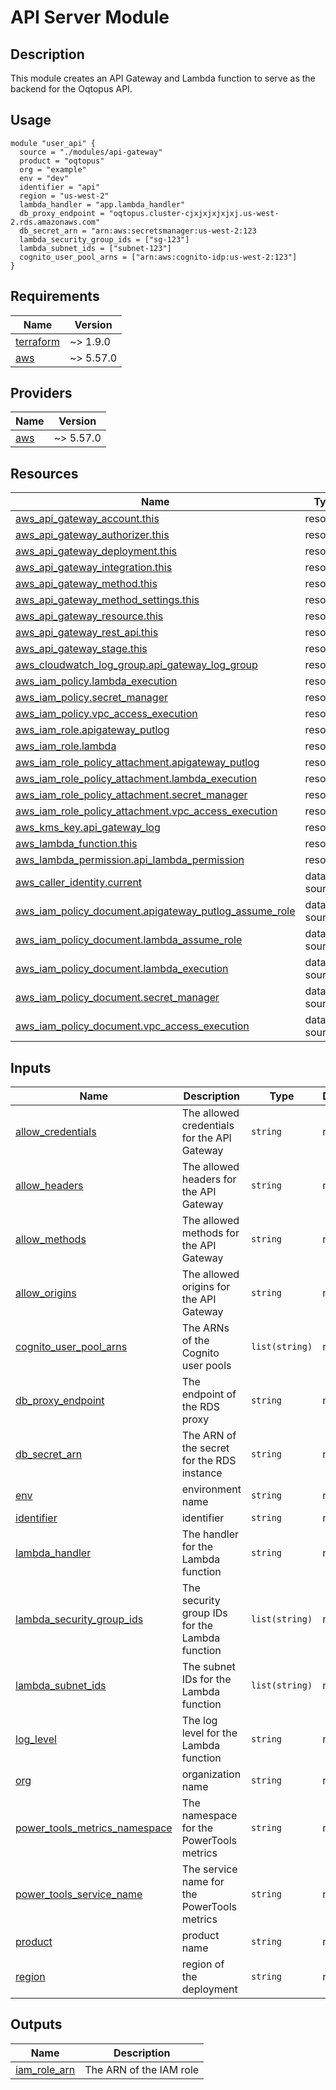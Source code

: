 <!-- BEGIN_TF_DOCS -->
# API Server Module

## Description

This module creates an API Gateway and Lambda function to serve as the backend for the Oqtopus API.

## Usage

```hcl
module "user_api" {
  source = "./modules/api-gateway"
  product = "oqtopus"
  org = "example"
  env = "dev"
  identifier = "api"
  region = "us-west-2"
  lambda_handler = "app.lambda_handler"
  db_proxy_endpoint = "oqtopus.cluster-cjxjxjxjxjxj.us-west-2.rds.amazonaws.com"
  db_secret_arn = "arn:aws:secretsmanager:us-west-2:123
  lambda_security_group_ids = ["sg-123"]
  lambda_subnet_ids = ["subnet-123"]
  cognito_user_pool_arns = ["arn:aws:cognito-idp:us-west-2:123"]
}
```

## Requirements

| Name | Version |
|------|---------|
| <a name="requirement_terraform"></a> [terraform](#requirement\_terraform) | ~> 1.9.0 |
| <a name="requirement_aws"></a> [aws](#requirement\_aws) | ~> 5.57.0 |

## Providers

| Name | Version |
|------|---------|
| <a name="provider_aws"></a> [aws](#provider\_aws) | ~> 5.57.0 |

## Resources

| Name | Type |
|------|------|
| [aws_api_gateway_account.this](https://registry.terraform.io/providers/hashicorp/aws/latest/docs/resources/api_gateway_account) | resource |
| [aws_api_gateway_authorizer.this](https://registry.terraform.io/providers/hashicorp/aws/latest/docs/resources/api_gateway_authorizer) | resource |
| [aws_api_gateway_deployment.this](https://registry.terraform.io/providers/hashicorp/aws/latest/docs/resources/api_gateway_deployment) | resource |
| [aws_api_gateway_integration.this](https://registry.terraform.io/providers/hashicorp/aws/latest/docs/resources/api_gateway_integration) | resource |
| [aws_api_gateway_method.this](https://registry.terraform.io/providers/hashicorp/aws/latest/docs/resources/api_gateway_method) | resource |
| [aws_api_gateway_method_settings.this](https://registry.terraform.io/providers/hashicorp/aws/latest/docs/resources/api_gateway_method_settings) | resource |
| [aws_api_gateway_resource.this](https://registry.terraform.io/providers/hashicorp/aws/latest/docs/resources/api_gateway_resource) | resource |
| [aws_api_gateway_rest_api.this](https://registry.terraform.io/providers/hashicorp/aws/latest/docs/resources/api_gateway_rest_api) | resource |
| [aws_api_gateway_stage.this](https://registry.terraform.io/providers/hashicorp/aws/latest/docs/resources/api_gateway_stage) | resource |
| [aws_cloudwatch_log_group.api_gateway_log_group](https://registry.terraform.io/providers/hashicorp/aws/latest/docs/resources/cloudwatch_log_group) | resource |
| [aws_iam_policy.lambda_execution](https://registry.terraform.io/providers/hashicorp/aws/latest/docs/resources/iam_policy) | resource |
| [aws_iam_policy.secret_manager](https://registry.terraform.io/providers/hashicorp/aws/latest/docs/resources/iam_policy) | resource |
| [aws_iam_policy.vpc_access_execution](https://registry.terraform.io/providers/hashicorp/aws/latest/docs/resources/iam_policy) | resource |
| [aws_iam_role.apigateway_putlog](https://registry.terraform.io/providers/hashicorp/aws/latest/docs/resources/iam_role) | resource |
| [aws_iam_role.lambda](https://registry.terraform.io/providers/hashicorp/aws/latest/docs/resources/iam_role) | resource |
| [aws_iam_role_policy_attachment.apigateway_putlog](https://registry.terraform.io/providers/hashicorp/aws/latest/docs/resources/iam_role_policy_attachment) | resource |
| [aws_iam_role_policy_attachment.lambda_execution](https://registry.terraform.io/providers/hashicorp/aws/latest/docs/resources/iam_role_policy_attachment) | resource |
| [aws_iam_role_policy_attachment.secret_manager](https://registry.terraform.io/providers/hashicorp/aws/latest/docs/resources/iam_role_policy_attachment) | resource |
| [aws_iam_role_policy_attachment.vpc_access_execution](https://registry.terraform.io/providers/hashicorp/aws/latest/docs/resources/iam_role_policy_attachment) | resource |
| [aws_kms_key.api_gateway_log](https://registry.terraform.io/providers/hashicorp/aws/latest/docs/resources/kms_key) | resource |
| [aws_lambda_function.this](https://registry.terraform.io/providers/hashicorp/aws/latest/docs/resources/lambda_function) | resource |
| [aws_lambda_permission.api_lambda_permission](https://registry.terraform.io/providers/hashicorp/aws/latest/docs/resources/lambda_permission) | resource |
| [aws_caller_identity.current](https://registry.terraform.io/providers/hashicorp/aws/latest/docs/data-sources/caller_identity) | data source |
| [aws_iam_policy_document.apigateway_putlog_assume_role](https://registry.terraform.io/providers/hashicorp/aws/latest/docs/data-sources/iam_policy_document) | data source |
| [aws_iam_policy_document.lambda_assume_role](https://registry.terraform.io/providers/hashicorp/aws/latest/docs/data-sources/iam_policy_document) | data source |
| [aws_iam_policy_document.lambda_execution](https://registry.terraform.io/providers/hashicorp/aws/latest/docs/data-sources/iam_policy_document) | data source |
| [aws_iam_policy_document.secret_manager](https://registry.terraform.io/providers/hashicorp/aws/latest/docs/data-sources/iam_policy_document) | data source |
| [aws_iam_policy_document.vpc_access_execution](https://registry.terraform.io/providers/hashicorp/aws/latest/docs/data-sources/iam_policy_document) | data source |

## Inputs

| Name | Description | Type | Default | Required |
|------|-------------|------|---------|:--------:|
| <a name="input_allow_credentials"></a> [allow\_credentials](#input\_allow\_credentials) | The allowed credentials for the API Gateway | `string` | n/a | yes |
| <a name="input_allow_headers"></a> [allow\_headers](#input\_allow\_headers) | The allowed headers for the API Gateway | `string` | n/a | yes |
| <a name="input_allow_methods"></a> [allow\_methods](#input\_allow\_methods) | The allowed methods for the API Gateway | `string` | n/a | yes |
| <a name="input_allow_origins"></a> [allow\_origins](#input\_allow\_origins) | The allowed origins for the API Gateway | `string` | n/a | yes |
| <a name="input_cognito_user_pool_arns"></a> [cognito\_user\_pool\_arns](#input\_cognito\_user\_pool\_arns) | The ARNs of the Cognito user pools | `list(string)` | n/a | yes |
| <a name="input_db_proxy_endpoint"></a> [db\_proxy\_endpoint](#input\_db\_proxy\_endpoint) | The endpoint of the RDS proxy | `string` | n/a | yes |
| <a name="input_db_secret_arn"></a> [db\_secret\_arn](#input\_db\_secret\_arn) | The ARN of the secret for the RDS instance | `string` | n/a | yes |
| <a name="input_env"></a> [env](#input\_env) | environment name | `string` | n/a | yes |
| <a name="input_identifier"></a> [identifier](#input\_identifier) | identifier | `string` | n/a | yes |
| <a name="input_lambda_handler"></a> [lambda\_handler](#input\_lambda\_handler) | The handler for the Lambda function | `string` | n/a | yes |
| <a name="input_lambda_security_group_ids"></a> [lambda\_security\_group\_ids](#input\_lambda\_security\_group\_ids) | The security group IDs for the Lambda function | `list(string)` | n/a | yes |
| <a name="input_lambda_subnet_ids"></a> [lambda\_subnet\_ids](#input\_lambda\_subnet\_ids) | The subnet IDs for the Lambda function | `list(string)` | n/a | yes |
| <a name="input_log_level"></a> [log\_level](#input\_log\_level) | The log level for the Lambda function | `string` | n/a | yes |
| <a name="input_org"></a> [org](#input\_org) | organization name | `string` | n/a | yes |
| <a name="input_power_tools_metrics_namespace"></a> [power\_tools\_metrics\_namespace](#input\_power\_tools\_metrics\_namespace) | The namespace for the PowerTools metrics | `string` | n/a | yes |
| <a name="input_power_tools_service_name"></a> [power\_tools\_service\_name](#input\_power\_tools\_service\_name) | The service name for the PowerTools metrics | `string` | n/a | yes |
| <a name="input_product"></a> [product](#input\_product) | product name | `string` | n/a | yes |
| <a name="input_region"></a> [region](#input\_region) | region of the deployment | `string` | n/a | yes |

## Outputs

| Name | Description |
|------|-------------|
| <a name="output_iam_role_arn"></a> [iam\_role\_arn](#output\_iam\_role\_arn) | The ARN of the IAM role |
<!-- END_TF_DOCS -->
